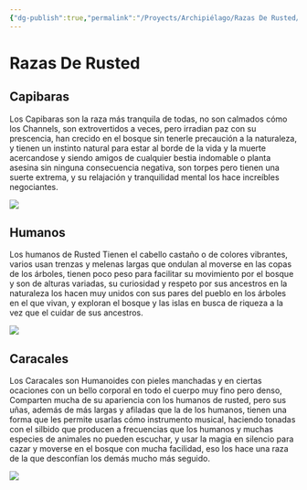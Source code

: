 ```yaml
---
{"dg-publish":true,"permalink":"/Proyects/Archipiélago/Razas De Rusted/","title":"Razas De Rusted","created":"Sunday, 2023-10-08, 7:03:56 pm","updated":"Sunday, 2023-10-08, 7:03:58 pm"}
---
```



# Razas De Rusted

## Capibaras

Los Capibaras son la raza más tranquila de todas, no son calmados cómo los Channels, son extrovertidos a veces, pero irradian paz con su prescencia, han crecido en el bosque sin tenerle precaución a la naturaleza, y tienen un instinto natural para estar al borde de la vida y la muerte acercandose y siendo amigos de cualquier bestia indomable o planta asesina sin ninguna consecuencia negativa, son torpes pero tienen una suerte extrema, y su relajación y tranquilidad mental los hace increíbles negociantes.

![](https://i.imgur.com/uiFZIFt.png)

## Humanos

Los humanos de Rusted Tienen el cabello castaño o de colores vibrantes, varios usan trenzas y melenas largas que ondulan al moverse en las copas de los árboles, tienen poco peso para facilitar su movimiento por el bosque y son de alturas variadas, su curiosidad y respeto por sus ancestros en la naturaleza los hacen muy unidos con sus pares del pueblo en los árboles en el que vivan, y exploran el bosque y las islas en busca de riqueza a la vez que el cuidar de sus ancestros.

![](https://i.imgur.com/aVqgr0V.png)

## Caracales

Los Caracales son Humanoides con pieles manchadas y en ciertas ocaciones con un bello corporal en todo el cuerpo muy fino pero denso, Comparten mucha de su apariencia con los humanos de rusted, pero sus uñas, además de más largas y afiladas que la de los humanos, tienen una forma que les permite usarlas cómo instrumento musical, haciendo tonadas con el silbido que producen a frecuencias que los humanos y muchas especies de animales no pueden escuchar, y usar la magia en silencio para cazar y moverse en el bosque con mucha facilidad, eso los hace una raza de la que desconfían los demás mucho más seguido.

![](https://i.imgur.com/jgLXzj1.png)
